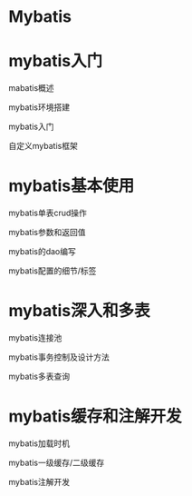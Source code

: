# Mybatis

# mybatis入门

mabatis概述
	

mybatis环境搭建

mybatis入门

自定义mybatis框架

# mybatis基本使用

mybatis单表crud操作

mybatis参数和返回值

mybatis的dao编写

mybatis配置的细节/标签

# mybatis深入和多表

mybatis连接池

mybatis事务控制及设计方法

mybatis多表查询

# mybatis缓存和注解开发

mybatis加载时机

mybatis一级缓存/二级缓存

mybatis注解开发